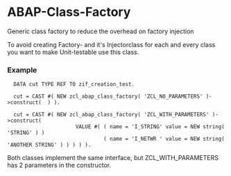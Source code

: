 # ABAP-Class-Factory
Generic class factory to reduce the overhead on factory injection

To avoid creating Factory- and it's Injectorclass for each and every class you want to make Unit-testable use this class.

### Example
```ABAP
  DATA cut TYPE REF TO zif_creation_test.

  cut = CAST #( NEW zcl_abap_class_factory( 'ZCL_NO_PARAMETERS' )->construct(  ) ).

  cut = CAST #( NEW zcl_abap_class_factory( 'ZCL_WITH_PARAMETERS' )->construct(
                      VALUE #( ( name = 'I_STRING' value = NEW string( 'STRING' ) )
                               ( name = 'I_NETWR ' value = NEW string( 'ANOTHER STRING' ) ) ) ) ).
```
Both classes implement the same interface, but ZCL_WITH_PARAMETERS has 2 parameters in the constructor.
